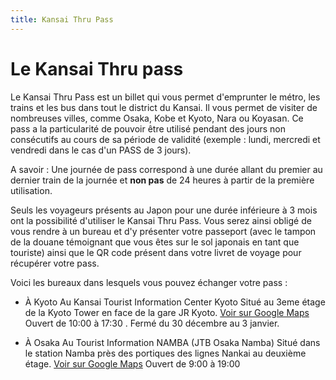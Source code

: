 ```yaml
---
title: Kansai Thru Pass
---
```


# Le Kansai Thru pass
Le Kansai Thru Pass est un billet qui vous permet d'emprunter le métro, les trains et les bus dans tout le district du Kansai. Il vous permet de visiter de nombreuses villes, comme Osaka, Kobe et Kyoto, Nara ou Koyasan. 
Ce pass a la particularité de pouvoir être utilisé pendant des jours non consécutifs au cours de sa période de validité (exemple : lundi, mercredi et vendredi dans le cas d'un PASS de 3 jours).

A savoir : Une journée de pass correspond à une durée allant du premier au dernier train de la journée et **non pas** de 24 heures à partir de la première utilisation.

Seuls les voyageurs présents au Japon pour une durée inférieure à 3 mois ont la possibilité d'utiliser le Kansai Thru Pass. Vous serez ainsi obligé de vous rendre à un bureau et d'y présenter votre passeport (avec le tampon de la douane témoignant que vous êtes sur le sol japonais en tant que touriste) ainsi que le QR code présent dans votre livret de voyage pour récupérer votre pass. 

Voici les bureaux dans lesquels vous pouvez échanger votre pass : 

- À Kyoto
Au Kansai Tourist Information Center Kyoto
Situé au 3eme étage de la Kyoto Tower en face de la gare JR Kyoto. [Voir sur Google Maps](https://g.co/kgs/5AUa7cW)
Ouvert de 10:00 à 17:30 .
Fermé du  30 décembre au 3 janvier.

- À Osaka
Au Tourist Information NAMBA (JTB Osaka Namba)
Situé dans le station Namba près des portiques des lignes Nankai au deuxième étage. [Voir sur Google Maps](https://g.co/kgs/Q63PvkA)
Ouvert de 9:00 à 19:00 